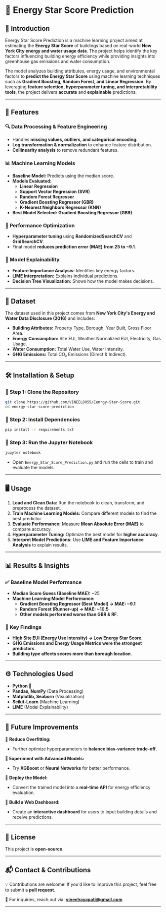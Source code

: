 
# **🏢 Energy Star Score Prediction**

## **📌 Introduction**
Energy Star Score Prediction is a machine learning project aimed at estimating the **Energy Star Score** of buildings based on real-world **New York City energy and water usage data**. The project helps identify the key factors influencing building energy efficiency while providing insights into greenhouse gas emissions and water consumption.

The model analyzes building attributes, energy usage, and environmental factors to **predict the Energy Star Score** using machine learning techniques such as **Gradient Boosting, Random Forest, and Linear Regression**. By leveraging **feature selection, hyperparameter tuning, and interpretability tools**, the project delivers **accurate** and **explainable** predictions.

---

## **🚀 Features**
### 🔍 **Data Processing & Feature Engineering**
- Handles **missing values, outliers, and categorical encoding**.
- **Log transformation & normalization** to enhance feature distribution.
- **Collinearity analysis** to remove redundant features.

### 📊 **Machine Learning Models**
- **Baseline Model:** Predicts using the median score.
- **Models Evaluated:**
  - **Linear Regression**
  - **Support Vector Regression (SVR)**
  - **Random Forest Regressor**
  - **Gradient Boosting Regressor (GBR)**
  - **K-Nearest Neighbors Regressor (KNN)**
- **Best Model Selected:** **Gradient Boosting Regressor (GBR)**.

### 🎯 **Performance Optimization**
- **Hyperparameter tuning** using **RandomizedSearchCV** and **GridSearchCV**.
- Final model **reduces prediction error (MAE) from 25 to ~9.1**.

### 🧐 **Model Explainability**
- **Feature Importance Analysis:** Identifies key energy factors.
- **LIME Interpretation:** Explains individual predictions.
- **Decision Tree Visualization:** Shows how the model makes decisions.

---

## **📂 Dataset**
The dataset used in this project comes from **New York City's Energy and Water Data Disclosure (2016)** and includes:
- **Building Attributes:** Property Type, Borough, Year Built, Gross Floor Area.
- **Energy Consumption:** Site EUI, Weather Normalized EUI, Electricity, Gas Usage.
- **Water Consumption:** Total Water Use, Water Intensity.
- **GHG Emissions:** Total CO₂ Emissions (Direct & Indirect).

---

## **🛠️ Installation & Setup**
### **🔹 Step 1: Clone the Repository**
```bash
git clone https://github.com/VINEEL8055/Eenrgy-Star-Score.git
cd energy-star-score-prediction
```

### **🔹 Step 2: Install Dependencies**
```bash
pip install -r requirements.txt
```

### **🔹 Step 3: Run the Jupyter Notebook**
```bash
jupyter notebook
```
- Open `Energy_Star_Score_Prediction.py` and run the cells to train and evaluate the models.

---

## **🖥️ Usage**
1. **Load and Clean Data:** Run the notebook to clean, transform, and preprocess the dataset.
2. **Train Machine Learning Models:** Compare different models to find the best predictor.
3. **Evaluate Performance:** Measure **Mean Absolute Error (MAE)** to compare accuracy.
4. **Hyperparameter Tuning:** Optimize the best model for **higher accuracy**.
5. **Interpret Model Predictions:** Use **LIME and Feature Importance Analysis** to explain results.

---

## **📊 Results & Insights**
### ✅ **Baseline Model Performance**
- **Median Score Guess (Baseline MAE):** ~25  
- **Machine Learning Model Performance:**
  - **Gradient Boosting Regressor (Best Model) → MAE: ~9.1**
  - **Random Forest (Runner-up) → MAE: ~10.5**
  - **Other models performed worse than GBR & RF**.

### 📌 **Key Findings**
- **High Site EUI (Energy Use Intensity) → Low Energy Star Score**.
- **GHG Emissions and Energy Usage Metrics were the strongest predictors**.
- **Building type affects scores more than borough location**.

---

## **⚙️ Technologies Used**
- **Python 🐍**
- **Pandas, NumPy** (Data Processing)
- **Matplotlib, Seaborn** (Visualization)
- **Scikit-Learn** (Machine Learning)
- **LIME** (Model Explainability)

---

## **🚀 Future Improvements**
🔹 **Reduce Overfitting:**  
- Further optimize hyperparameters to **balance bias-variance trade-off**.  

🔹 **Experiment with Advanced Models:**  
- Try **XGBoost** or **Neural Networks** for better performance.  

🔹 **Deploy the Model:**  
- Convert the trained model into a **real-time API** for energy efficiency evaluation.  

🔹 **Build a Web Dashboard:**  
- Create an **interactive dashboard** for users to input building details and receive predictions.

---

## **📜 License**
This project is **open-source**.

---

## **📬 Contact & Contributions**
💡 Contributions are welcome! If you'd like to improve this project, feel free to submit a **pull request**.  

📩 For inquiries, reach out via: **vineelrayapati@gmail.com**  

---
